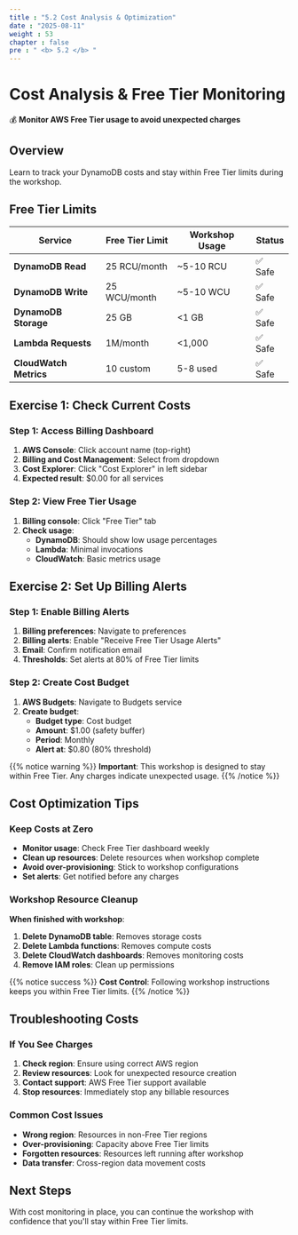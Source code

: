 ```yaml
---
title : "5.2 Cost Analysis & Optimization"
date : "2025-08-11"
weight : 53
chapter : false
pre : " <b> 5.2 </b> "
---
```


# Cost Analysis & Free Tier Monitoring

💰 **Monitor AWS Free Tier usage to avoid unexpected charges**

## Overview

Learn to track your DynamoDB costs and stay within Free Tier limits during the workshop.

## Free Tier Limits

| Service | Free Tier Limit | Workshop Usage | Status |
|---------|-----------------|----------------|---------|
| **DynamoDB Read** | 25 RCU/month | ~5-10 RCU | ✅ Safe |
| **DynamoDB Write** | 25 WCU/month | ~5-10 WCU | ✅ Safe |
| **DynamoDB Storage** | 25 GB | <1 GB | ✅ Safe |
| **Lambda Requests** | 1M/month | <1,000 | ✅ Safe |
| **CloudWatch Metrics** | 10 custom | 5-8 used | ✅ Safe |

## Exercise 1: Check Current Costs

### Step 1: Access Billing Dashboard

1. **AWS Console**: Click account name (top-right)
2. **Billing and Cost Management**: Select from dropdown
3. **Cost Explorer**: Click "Cost Explorer" in left sidebar
4. **Expected result**: $0.00 for all services

### Step 2: View Free Tier Usage

1. **Billing console**: Click "Free Tier" tab
2. **Check usage**:
   - **DynamoDB**: Should show low usage percentages
   - **Lambda**: Minimal invocations
   - **CloudWatch**: Basic metrics usage

## Exercise 2: Set Up Billing Alerts

### Step 1: Enable Billing Alerts

1. **Billing preferences**: Navigate to preferences
2. **Billing alerts**: Enable "Receive Free Tier Usage Alerts"
3. **Email**: Confirm notification email
4. **Thresholds**: Set alerts at 80% of Free Tier limits

### Step 2: Create Cost Budget

1. **AWS Budgets**: Navigate to Budgets service
2. **Create budget**:
   - **Budget type**: Cost budget
   - **Amount**: $1.00 (safety buffer)
   - **Period**: Monthly
   - **Alert at**: $0.80 (80% threshold)

{{% notice warning %}}
**Important**: This workshop is designed to stay within Free Tier. Any charges indicate unexpected usage.
{{% /notice %}}

## Cost Optimization Tips

### Keep Costs at Zero

- **Monitor usage**: Check Free Tier dashboard weekly
- **Clean up resources**: Delete resources when workshop complete
- **Avoid over-provisioning**: Stick to workshop configurations
- **Set alerts**: Get notified before any charges

### Workshop Resource Cleanup

**When finished with workshop**:

1. **Delete DynamoDB table**: Removes storage costs
2. **Delete Lambda functions**: Removes compute costs  
3. **Delete CloudWatch dashboards**: Removes monitoring costs
4. **Remove IAM roles**: Clean up permissions

{{% notice success %}}
**Cost Control**: Following workshop instructions keeps you within Free Tier limits.
{{% /notice %}}

## Troubleshooting Costs

### If You See Charges

1. **Check region**: Ensure using correct AWS region
2. **Review resources**: Look for unexpected resource creation
3. **Contact support**: AWS Free Tier support available
4. **Stop resources**: Immediately stop any billable resources

### Common Cost Issues

- **Wrong region**: Resources in non-Free Tier regions
- **Over-provisioning**: Capacity above Free Tier limits
- **Forgotten resources**: Resources left running after workshop
- **Data transfer**: Cross-region data movement costs

## Next Steps

With cost monitoring in place, you can continue the workshop with confidence that you'll stay within Free Tier limits.
